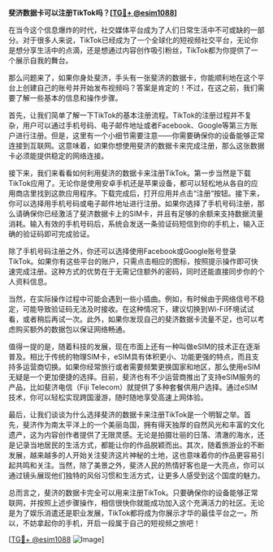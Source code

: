 **斐济数据卡可以注册TikTok吗？[[TG💪+ @esim1088](https://t.me/s/esim1088)]**

在当今这个信息爆炸的时代，社交媒体平台成为了人们日常生活中不可或缺的一部分。对于很多人来说，TikTok已经成为了一个全球化的短视频社交平台，无论你是想分享生活中的点滴，还是想通过内容创作吸引粉丝，TikTok都为你提供了一个展示自我的舞台。

那么问题来了，如果你身处斐济，手头有一张斐济的数据卡，你能顺利地在这个平台上创建自己的账号并开始发布视频吗？答案是肯定的！不过，在这之前，我们需要了解一些基本的信息和操作步骤。

首先，让我们简单了解一下TikTok的基本注册流程。TikTok的注册过程并不复杂，用户可以通过手机号码、电子邮件地址或者Facebook、Google等第三方账户进行注册。但是，这里有一个小细节需要注意——你需要确保你的设备能够正常连接到互联网。这意味着，如果你想使用斐济的数据卡来完成注册，那么这张数据卡必须能提供稳定的网络连接。

接下来，我们来看看如何利用斐济的数据卡来注册TikTok。第一步当然是下载TikTok应用了。无论你是使用安卓手机还是苹果设备，都可以轻松地从各自的应用商店里找到这款应用程序。下载完成后，打开应用并点击“注册”按钮。接下来，你可以选择用手机号码或电子邮件地址进行注册。如果你选择了手机号码注册，那么请确保你已经激活了斐济数据卡上的SIM卡，并且有足够的余额来支持数据流量消耗。输入有效的手机号码后，系统会发送一条验证码短信到你的手机上，输入正确的验证码即可完成验证。

除了手机号码注册之外，你还可以选择使用Facebook或Google账号登录TikTok。如果你有这些平台的账户，只需点击相应的图标，按照提示操作即可快速完成注册。这种方式的优势在于无需记住额外的密码，同时还能直接同步你的个人资料信息。

当然，在实际操作过程中可能会遇到一些小插曲。例如，有时候由于网络信号不稳定，可能导致验证码无法及时接收。在这种情况下，建议切换到Wi-Fi环境试试看，或者稍后再试一次。此外，如果你发现自己的斐济数据卡流量不足，也可以考虑购买额外的数据包以保证网络畅通。

值得一提的是，随着科技的发展，现在市面上还有一种叫做eSIM的技术正在逐渐普及。相比于传统的物理SIM卡，eSIM具有体积更小、功能更强的特点，而且支持多运营商切换。如果你经常旅行或者需要频繁更换国家和地区，那么使用eSIM无疑是一个更加便捷的选择。目前，斐济也有不少运营商推出了支持eSIM服务的产品，比如斐济电信（Fiji Telecom）就提供了多种套餐供用户选择。通过eSIM技术，你可以轻松实现跨国漫游，随时随地享受高速上网体验。

最后，让我们谈谈为什么选择斐济的数据卡来注册TikTok是一个明智之举。首先，斐济作为南太平洋上的一个美丽岛国，拥有得天独厚的自然风光和丰富的文化遗产，这为内容创作者提供了无限灵感。无论是拍摄壮丽的日落、清澈的海水，还是记录当地居民的生活方式，都能让你的作品脱颖而出。其次，随着旅游业的不断发展，越来越多的人开始关注斐济这片神秘的土地，这也意味着你的作品更容易引起共鸣和关注。当然，除了美景之外，斐济人民的热情好客也是一大亮点，你可以通过镜头展现他们独特的风俗习惯和生活方式，让更多人感受到这个国度的魅力。

总而言之，斐济的数据卡完全可以用来注册TikTok。只要确保你的设备能够正常联网，并按照上述步骤操作，相信很快你就能成功加入这个充满活力的社区。无论是为了娱乐消遣还是职业发展，TikTok都将成为你展示才华的最佳平台之一。所以，不妨拿起你的手机，开启一段属于自己的短视频之旅吧！

[[TG💪+ @esim1088](https://t.me/s/esim1088) ![Image](https://i.postimg.cc/4NQfJmqS/Snipaste-2025-05-13-00-14-12.png)]